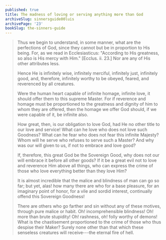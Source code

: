 ```yaml
---
published: true
title: The madness of loving or serving anything more than God
archiveSlug: sinnersguide00luis
archivePage: '23'
bookSlug: the-sinners-guide
---
```


> Thus we begin to understand, in some manner, what are the perfections of God, since they cannot but be in proportion to His being. For, as we read in Ecclesiasticus: "According to His greatness, so also is His mercy with Him." [Ecclus. ii. 23.] Nor are any of His other attributes less.
>
> Hence He is infinitely wise, infinitely merciful, infinitely just, infinitely good, and, therefore, infinitely worthy to be obeyed, feared, and reverenced by all creatures.
>
> Were the human heart capable of infinite homage, infinite love, it should offer them to this supreme Master. For if reverence and homage must be proportioned to the greatness and dignity of him to whom they are offered, then the homage we offer God should, if we were capable of it, be infinite also.
>
> How great, then, is our obligation to love God, had He no other title to our love and service! What can he love who does not love such Goodness? What can he fear who does not fear this infinite Majesty? Whom will he serve who refuses to serve such a Master? And why was our will given to us, if not to embrace and love good?
>
> If, therefore, this great God be the Sovereign Good, why does not our will embrace it before all other goods? If it be a great evil not to love and reverence Him above all things, who can express the crime of those who love everything better than they love Him?
>
> It is almost incredible that the malice and blindness of man can go so far; but yet, alas! how many there are who for a base pleasure, for an imaginary point of honor, for a vile and sordid interest, continually offend this Sovereign Goodness!
>
> There are others who go farther and sin without any of these motives, through pure malice or habit. Oh! incomprehensible blindness! Oh! more than brute stupidity! Oh! rashness, oh! folly worthy of demons! What is the chastisement proportioned to the crime of those who thus despise their Maker? Surely none other than that which these senseless creatures will receive---the eternal fire of hell.
